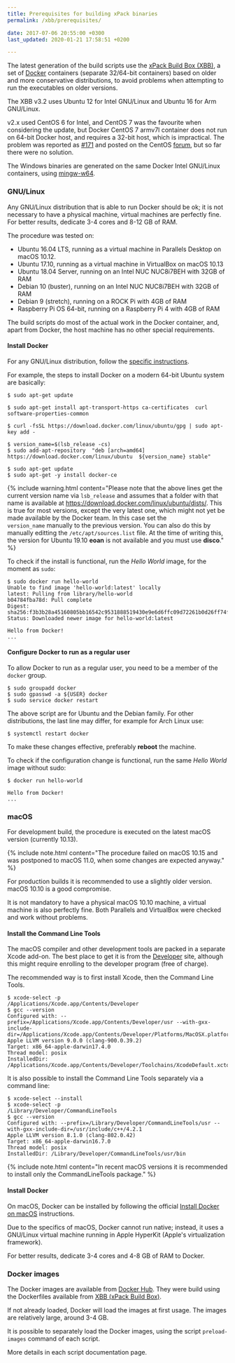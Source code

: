 ```yaml
---
title: Prerequisites for building xPack binaries
permalink: /xbb/prerequisites/

date: 2017-07-06 20:55:00 +0300
last_updated: 2020-01-21 17:58:51 +0200

---
```


The latest generation of the build scripts use the
[xPack Build Box (XBB)](https://github.com/xpack/xpack-build-box), a set
of [Docker](https://www.docker.com)
containers (separate 32/64-bit containers) based on older
and more conservative distributions, to avoid problems when
attempting to run the executables on older versions.

The XBB v3.2 uses Ubuntu 12 for Intel GNU/Linux and Ubuntu 16 for
Arm GNU/Linux.

v2.x used CentOS 6 for Intel, and CentOS 7 was the favourite when
considering the update, but Docker CentOS 7 armv7l container does not
run on 64-bit Docker host, and requires a 32-bit host, which is impractical.
The problem was reported as 
[#171](https://github.com/CentOS/sig-cloud-instance-images/issues/171)
and posted on the CentOS
[forum](https://forums.centos.org/viewtopic.php?f=48&t=75475), but so far
there were no solution.

The Windows binaries are generated on the same Docker Intel GNU/Linux
containers, using [mingw-w64](http://mingw-w64.org).

### GNU/Linux

Any GNU/Linux distribution that is able to run Docker should be ok; it
is not necessary to have a physical machine, virtual machines are
perfectly fine. For better results, dedicate 3-4 cores and 8-12 GB of RAM.

The procedure was tested on:

- Ubuntu 16.04 LTS, running as a virtual machine in Parallels Desktop on macOS 10.12.
- Ubuntu 17.10, running as a virtual machine in VirtualBox on macOS 10.13
- Ubuntu 18.04 Server, running on an Intel NUC NUC8i7BEH with 32GB of RAM
- Debian 10 (buster), running on an Intel NUC NUC8i7BEH with 32GB of RAM
- Debian 9 (stretch), running on a ROCK Pi with 4GB of RAM
- Raspberry Pi OS 64-bit, running on a Raspberry Pi 4 with 4GB of RAM

The build scripts do most of the actual work in the Docker container, and,
apart from Docker, the host machine has no other special requirements.

#### Install Docker

For any GNU/Linux distribution, follow the
[specific instructions](https://docs.docker.com/engine/installation/linux/docker-ce/ubuntu/#install-using-the-repository).

For example, the steps to install Docker on a modern 64-bit Ubuntu system are basically:

```console
$ sudo apt-get update

$ sudo apt-get install apt-transport-https ca-certificates  curl software-properties-common

$ curl -fsSL https://download.docker.com/linux/ubuntu/gpg | sudo apt-key add -

$ version_name=$(lsb_release -cs)
$ sudo add-apt-repository  "deb [arch=amd64] https://download.docker.com/linux/ubuntu  ${version_name} stable"

$ sudo apt-get update
$ sudo apt-get -y install docker-ce
```

{% include warning.html content="Please note that the above lines get the
current version name via `lsb_release` and assumes that a folder with that
name is available at https://download.docker.com/linux/ubuntu/dists/.
This is true for most versions, except the very latest one, which might not
yet be made available by the Docker team. In this case set the
`version_name` manually to the previous version.
You can also do this by
manually editting the `/etc/apt/sources.list` file.
At the time
of writing this, the version for Ubuntu 19.10 **eoan** is not available
and you must use **disco**." %}

To check if the install is functional, run the _Hello World_ image,
for the moment as `sudo`:

```console
$ sudo docker run hello-world
Unable to find image 'hello-world:latest' locally
latest: Pulling from library/hello-world
b04784fba78d: Pull complete
Digest: sha256:f3b3b28a45160805bb16542c9531888519430e9e6d6ffc09d72261b0d26ff74f
Status: Downloaded newer image for hello-world:latest

Hello from Docker!
...
```

#### Configure Docker to run as a regular user

To allow Docker to run as a regular user, you need to be a member of
the `docker` group.

```console
$ sudo groupadd docker
$ sudo gpasswd -a ${USER} docker
$ sudo service docker restart
```

The above script are for Ubuntu and the Debian family. For other
distributions, the last line may differ, for example for Arch Linux use:

```console
$ systemctl restart docker
```

To make these changes effective, preferably **reboot** the machine.

To check if the configuration change is functional, run the same
_Hello World_ image without sudo:

```console
$ docker run hello-world

Hello from Docker!
...
```

### macOS

For development build, the procedure is executed on the latest macOS
version (currently 10.13).

{% include note.html content="The procedure failed on macOS 10.15 and
was postponed to macOS 11.0, when some changes are expected anyway." %}

For production builds it is recommended to use a slightly older version.
macOS 10.10 is a good compromise.

It is not mandatory to have a physical macOS 10.10 machine, a virtual
machine is also perfectly fine. Both Parallels and VirtualBox were
checked and work without problems.

#### Install the Command Line Tools

The macOS compiler and other development tools are packed in a
separate Xcode add-on. The best place to get it is from the
[Developer](https://developer.apple.com/xcode/downloads/) site,
although this might require enrolling to the developer program
(free of charge).

The recommended way is to first install Xcode, then the Command Line Tools.

```console
$ xcode-select -p
/Applications/Xcode.app/Contents/Developer
$ gcc --version
Configured with: --prefix=/Applications/Xcode.app/Contents/Developer/usr --with-gxx-include-dir=/Applications/Xcode.app/Contents/Developer/Platforms/MacOSX.platform/Developer/SDKs/MacOSX10.13.sdk/usr/include/c++/4.2.1
Apple LLVM version 9.0.0 (clang-900.0.39.2)
Target: x86_64-apple-darwin17.4.0
Thread model: posix
InstalledDir: /Applications/Xcode.app/Contents/Developer/Toolchains/XcodeDefault.xctoolchain/usr/bin
```

It is also possible to install the Command Line Tools separately
via a command line:

```console
$ xcode-select --install
$ xcode-select -p
/Library/Developer/CommandLineTools
$ gcc --version
Configured with: --prefix=/Library/Developer/CommandLineTools/usr --with-gxx-include-dir=/usr/include/c++/4.2.1
Apple LLVM version 8.1.0 (clang-802.0.42)
Target: x86_64-apple-darwin16.7.0
Thread model: posix
InstalledDir: /Library/Developer/CommandLineTools/usr/bin
```

{% include note.html content="In recent macOS versions it is
recommended to install only the CommandLineTools package." %}

#### Install Docker

On macOS, Docker can be installed by following the official
[Install Docker on macOS](https://docs.docker.com/docker-for-mac/install/)
instructions.

Due to the specifics of macOS, Docker cannot run native; instead,
it uses a GNU/Linux virtual machine running in Apple HyperKit
(Apple's virtualization framework).

For better results, dedicate 3-4 cores and 4-8 GB of RAM to Docker.

### Docker images

The Docker images are available from
[Docker Hub](https://hub.docker.com/u/ilegeul/). They were build using
the Dockerfiles available from
[XBB (xPack Build Box)](https://github.com/xpack/xpack-build-box/tree/master/).

If not already loaded, Docker will load the images at first usage.
The images are relatively large, around 3-4 GB.

It is possible to separately load the Docker images, using the
script `preload-images` command of each script.

More details in each script documentation page.
